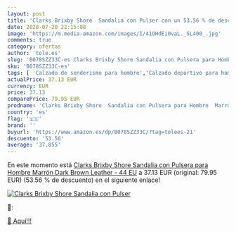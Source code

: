 ```yaml
---
layout: post
title: 'Clarks Brixby Shore  Sandalia con Pulser con un 53.56 % de descuento'
date: 2020-07-20 22:15:08
image: 'https://m.media-amazon.com/images/I/41OHdEi0vaL._SL400_.jpg'
comments: true
category: ofertas
author: 'tole.es'
slug: 'B078SZZ33C-es Clarks Brixby Shore Sandalia con Pulsera para Hombre...'
sku: 'B078SZZ33C-es'
tags: [ 'Calzado de senderismo para hombre','Calzado deportivo para hombre','Chanclas y sandalias de piscina para hombre','Zapatillas de senderismo para hombre','Zapatillas y calzado deportivo para hombre','Zapatos','Zapatos para hombre','Zapatos y complementos','sandalia', ]
actualPrice: 37.13 EUR
currency: EUR
price: 37.13
comparePrice: 79.95 EUR
prodname: 'Clarks Brixby Shore  Sandalia con Pulsera para Hombre  Marrón  Dark Brown Leather -   44 EU'
country: 'es'
flag: '🇪🇸'
brand: ''
buyurl: 'https://www.amazon.es/dp/B078SZZ33C/?tag=tolees-21'
descuento: '53.56'
average: '37.855'
---
```


En este momento está [Clarks Brixby Shore  Sandalia con Pulsera para Hombre  Marrón  Dark Brown Leather -   44 EU](https://www.amazon.es/dp/B078SZZ33C/?tag=tolees-21) a 37.13 EUR (original: 79.95 EUR) (53.56 %  de descuento) en el siguiente enlace!

[![Clarks Brixby Shore  Sandalia con Pulser](https://m.media-amazon.com/images/I/41OHdEi0vaL._SL400_.jpg)](https://www.amazon.es/dp/B078SZZ33C/?tag=tolees-21)

🔎:


[🛒 Aquí!!!](https://www.amazon.es/dp/B078SZZ33C/?tag=tolees-21)
